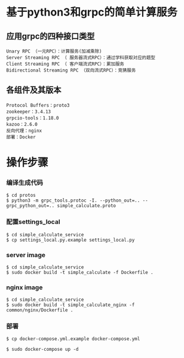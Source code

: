 # 基于python3和grpc的简单计算服务

## 应用grpc的四种接口类型
```
Unary RPC （一元RPC）：计算服务(加减乘除)
Server Streaming RPC （ 服务器流式RPC）：通过学科获取对应的题型
Client Streaming RPC （ 客户端流式RPC）：累加服务
Bidirectional Streaming RPC （双向流式RPC）：竞猜服务
```

## 各组件及其版本
```
Protocol Buffers：proto3
zookeeper：3.4.13
grpcio-tools：1.18.0
kazoo：2.6.0
反向代理：nginx
部署：Docker
```

# 操作步骤

### 编译生成代码
```
$ cd protos
$ python3 -m grpc_tools.protoc -I. --python_out=.. --grpc_python_out=.. simple_calculate.proto
```

### 配置settings_local
```
$ cd simple_calculate_service
$ cp settings_local.py.example settings_local.py
```

### server image
```
$ cd simple_calculate_service
$ sudo docker build -t simple_calculate -f Dockerfile .
```

### nginx image
```
$ cd simple_calculate_service
$ sudo docker build -t simple_calculate_nginx -f common/nginx/Dockerfile .
```

### 部署
```
$ cp docker-compose.yml.example docker-compose.yml

$ sudo docker-compose up -d
```
